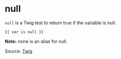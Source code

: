 # null

`null` is a Twig test to return true if the variable is null:

```twig
{{ var is null }}
```

<p class="note"><strong>Note:</strong> none is an alias for null.</p>


Source: [Twig](https://twig.symfony.com/doc/3.x/tests/null.html)